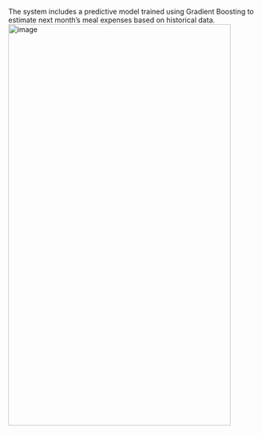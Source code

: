 The system includes a predictive model trained using Gradient Boosting to estimate next month’s meal expenses based on historical data.
<img width="445" height="805" alt="image" src="https://github.com/user-attachments/assets/acb8c046-f457-46c1-af9c-27058f5244d1" />
